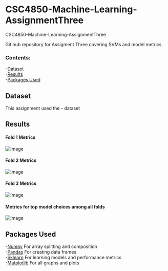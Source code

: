 # CSC4850-Machine-Learning-AssignmentThree
CSC4850-Machine-Learning-AssignmentThree

Git hub repository for Assigment Three covering SVMs and model metrics.

### Contents:
-[Dataset](#dataset)  
-[Results](#results)  
-[Packages Used](#packages-used)  

## Dataset
This assignment used the - dataset


## Results
#### Fold 1 Metrics
![image](https://user-images.githubusercontent.com/60898339/229257904-eeb0766c-21d1-4c94-b64e-41235e695e23.png)
#### Fold 2 Metrics
![image](https://user-images.githubusercontent.com/60898339/229258787-cb5b6308-e104-4ad3-abbb-f5668c306b4b.png)
#### Fold 3 Metrics
![image](https://user-images.githubusercontent.com/60898339/229257890-3d1eb022-59f6-4084-942b-9f220bfdbbdc.png)

#### Metrics for top model choices among all folds
![image](https://user-images.githubusercontent.com/60898339/229257962-65d9c937-0248-4391-b2fa-db66f10d87c4.png)


## Packages Used
-[Numpy](https://numpy.org/) For array splitting and composition  
-[Pandas](https://pandas.pydata.org/) For creating data frames  
-[Sklearn](https://scikit-learn.org/stable/index.html) For learning models and performance metrics  
-[Matplotlib](https://matplotlib.org/) For all graphs and plots  
